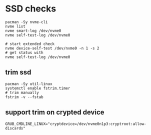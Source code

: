 # SSD checks
```
pacman -Sy nvme-cli
nvme list
nvme smart-log /dev/nvme0
nvme self-test-log /dev/nvme0

# start extended check
nvme device-self-test /dev/nvme0 -n 1 -s 2
# get status with 
nvme self-test-log /dev/nvme0
```


## trim ssd
```
pacman -Sy util-linux
systemctl enable fstrim.timer
# trim manually
fstrim -v --fstab
```

## support trim on crypted device
```
GRUB_CMDLINE_LINUX="cryptdevice=/dev/nvme0n1p3:cryptroot:allow-discards"
```

